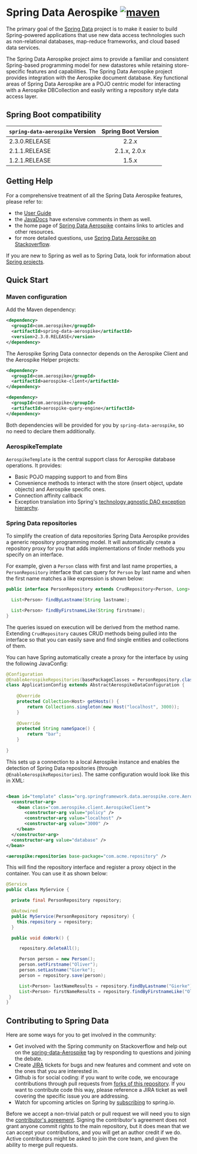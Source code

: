 # Spring Data Aerospike [![maven][maven-image]][maven-url]

[maven-image]: https://img.shields.io/maven-central/v/com.aerospike/spring-data-aerospike.svg?maxAge=2592000
[maven-url]: https://search.maven.org/#search%7Cga%7C1%7Ca%3A%22spring-data-aerospike%22

The primary goal of the [Spring Data](https://projects.spring.io/spring-data) project is to make it easier to build Spring-powered applications that use new data access technologies such as non-relational databases, map-reduce frameworks, and cloud based data services.

The Spring Data Aerospike project aims to provide a familiar and consistent Spring-based programming model for new datastores while retaining store-specific features and capabilities. The Spring Data Aerospike project provides integration with the Aerospike document database. Key functional areas of Spring Data Aerospike are a POJO centric model for interacting with a Aerospike DBCollection and easily writing a repository style data access layer.

## Spring Boot compatibility

|`spring-data-aerospike` Version | Spring Boot Version
| :----------- | :----: |
|2.3.0.RELEASE |2.2.x
|2.1.1.RELEASE | 2.1.x, 2.0.x
|1.2.1.RELEASE | 1.5.x

## Getting Help

For a comprehensive treatment of all the Spring Data Aerospike features, please refer to:

* the [User Guide](https://github.com/spring-projects/spring-data-aerospike/Aerospike/docs/current/reference/html/)
* the [JavaDocs](https://github.com/spring-projects/spring-data-aerospike/Aerospike/docs/current/api/) have extensive comments in them as well.
* the home page of [Spring Data Aerospike](https://github.com/spring-projects/spring-data-aerospike) contains links to articles and other resources.
* for more detailed questions, use [Spring Data Aerospike on Stackoverflow](https://stackoverflow.com/questions/tagged/spring-data-Aerospike).

If you are new to Spring as well as to Spring Data, look for information about [Spring projects](https://projects.spring.io/).

## Quick Start

### Maven configuration

Add the Maven dependency:

```xml
<dependency>
  <groupId>com.aerospike</groupId>
  <artifactId>spring-data-aerospike</artifactId>
  <version>2.3.0.RELEASE</version>
</dependency>
```

The Aerospike Spring Data connector depends on the Aerospike Client and the Aerospike Helper projects:

```xml
<dependency>
  <groupId>com.aerospike</groupId>
  <artifactId>aerospike-client</artifactId>
</dependency>

<dependency>
  <groupId>com.aerospike</groupId>
  <artifactId>aerospike-query-engine</artifactId>
</dependency>
```
Both dependencies will be provided for you by `spring-data-aerospike`, so no need to declare them additionally.
 
### AerospikeTemplate

`AerospikeTemplate` is the central support class for Aerospike database operations. It provides:

* Basic POJO mapping support to and from Bins
* Convenience methods to interact with the store (insert object, update objects) and Aerospike specific ones.
* Connection affinity callback
* Exception translation into Spring's [technology agnostic DAO exception hierarchy](https://docs.spring.io/spring/docs/current/spring-framework-reference/html/dao.html#dao-exceptions).

### Spring Data repositories

To simplify the creation of data repositories Spring Data Aerospike provides a generic repository programming model. It will automatically create a repository proxy for you that adds implementations of finder methods you specify on an interface.  

For example, given a `Person` class with first and last name properties, a `PersonRepository` interface that can query for `Person` by last name and when the first name matches a like expression is shown below:

```java
public interface PersonRepository extends CrudRepository<Person, Long> {

  List<Person> findByLastname(String lastname);

  List<Person> findByFirstnameLike(String firstname);
}
```

The queries issued on execution will be derived from the method name. Extending `CrudRepository` causes CRUD methods being pulled into the interface so that you can easily save and find single entities and collections of them.

You can have Spring automatically create a proxy for the interface by using the following JavaConfig:

```java
@Configuration
@EnableAerospikeRepositories(basePackageClasses = PersonRepository.class)
class ApplicationConfig extends AbstractAerospikeDataConfiguration {
	
	@Override
    protected Collection<Host> getHosts() {
    	return Collections.singleton(new Host("localhost", 3000));
    }
    
    @Override
    protected String nameSpace() {
    	return "bar";
    }
	
}
```

This sets up a connection to a local Aerospike instance and enables the detection of Spring Data repositories (through `@EnableAerospikeRepositories`). The same configuration would look like this in XML:

```xml

<bean id="template" class="org.springframework.data.aerospike.core.AerospikeTemplate">
  <constructor-arg>
    <bean class="com.aerospike.client.AerospikeClient">
       <constructor-arg value="policy" />
       <constructor-arg value="localhost" />
       <constructor-arg value="3000" />
    </bean>
  </constructor-arg>
  <constructor-arg value="database" />
</bean>

<aerospike:repositories base-package="com.acme.repository" />
```

This will find the repository interface and register a proxy object in the container. You can use it as shown below:

```java
@Service
public class MyService {

  private final PersonRepository repository;

  @Autowired
  public MyService(PersonRepository repository) {
    this.repository = repository;
  }

  public void doWork() {

     repository.deleteAll();

     Person person = new Person();
     person.setFirstname("Oliver");
     person.setLastname("Gierke");
     person = repository.save(person);

     List<Person> lastNameResults = repository.findByLastname("Gierke");
     List<Person> firstNameResults = repository.findByFirstnameLike("Oli*");
 }
}
```

## Contributing to Spring Data

Here are some ways for you to get involved in the community:

* Get involved with the Spring community on Stackoverflow and help out on the [spring-data-Aerospike](https://stackoverflow.com/questions/tagged/spring-data-Aerospike) tag by responding to questions and joining the debate.
* Create [JIRA](https://jira.springframework.org/browse/DATADOC) tickets for bugs and new features and comment and vote on the ones that you are interested in.  
* Github is for social coding: if you want to write code, we encourage contributions through pull requests from [forks of this repository](https://help.github.com/forking/). If you want to contribute code this way, please reference a JIRA ticket as well covering the specific issue you are addressing.
* Watch for upcoming articles on Spring by [subscribing](https://spring.io/blog) to spring.io.

Before we accept a non-trivial patch or pull request we will need you to sign the [contributor's agreement](https://support.springsource.com/spring_committer_signup).  Signing the contributor's agreement does not grant anyone commit rights to the main repository, but it does mean that we can accept your contributions, and you will get an author credit if we do.  Active contributors might be asked to join the core team, and given the ability to merge pull requests.

